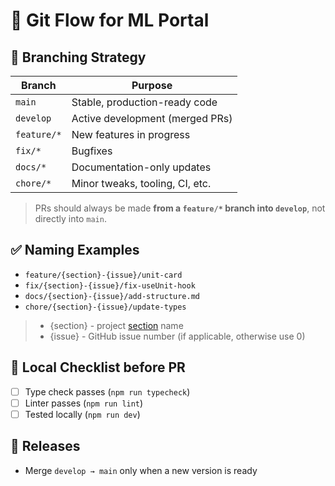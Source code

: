 # 🚀 Git Flow for ML Portal

## 📌 Branching Strategy

| Branch      | Purpose                         |
| ----------- | ------------------------------- |
| `main`      | Stable, production-ready code   |
| `develop`   | Active development (merged PRs) |
| `feature/*` | New features in progress        |
| `fix/*`     | Bugfixes                        |
| `docs/*`    | Documentation-only updates      |
| `chore/*`   | Minor tweaks, tooling, CI, etc. |

> PRs should always be made **from a `feature/*` branch into `develop`**, not directly into `main`.

## ✅ Naming Examples

- `feature/{section}-{issue}/unit-card`
- `fix/{section}-{issue}/fix-useUnit-hook`
- `docs/{section}-{issue}/add-structure.md`
- `chore/{section}-{issue}/update-types`

> - {section} - project [section](architecture.md##Structure) name
> - {issue} - GitHub issue number (if applicable, otherwise use 0)

## 🧪 Local Checklist before PR

- [ ] Type check passes (`npm run typecheck`)
- [ ] Linter passes (`npm run lint`)
- [ ] Tested locally (`npm run dev`)

## 📅 Releases

- Merge `develop → main` only when a new version is ready
